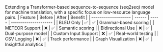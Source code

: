 Extending a Transformer-based sequence-to-sequence (seq2seq) model for machine translation, with a specific focus on low-resource language pairs.
| Feature              | Before | After | Benefit               |
| -------------------- | ------ | ----- | --------------------- |
| BLEU Only            | ✅      | ✅     | Grammar-based scoring |
| METEOR Support       | ❌      | ✅     | Semantic scoring      |
| Bidirectional Use    | ❌      | ✅     | Dual-purpose model    |
| Custom Input Support | ❌      | ✅     | Real-world testing    |
| CSV Logging          | ❌      | ✅     | Track performance     |
| Graph Visualization  | ❌      | ✅     | Insightful analytics  |
